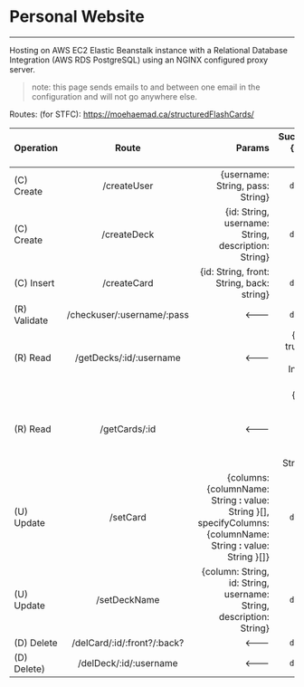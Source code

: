# Personal Website

---

Hosting on AWS EC2 Elastic Beanstalk instance with a Relational Database Integration (AWS RDS PostgreSQL) using an NGINX configured proxy server.

>note: this page sends emails to and between one email in the configuration and will not go anywhere else.

Routes: (for STFC):
https://moehaemad.ca/structuredFlashCards/

| Operation       | Route           | Params           | Success={result: true}          |
| ------------- |:-------------:|-------------:|-------------:|
| (C) Create  | /createUser | {username: String, pass: String}| `default`|
| (C) Create  | /createDeck | {id: String, username: String, description: String}| `default`      |
| (C) Insert     | /createCard      | {id: String, front: String, back: string}      | `default`      |
| (R) Validate  | /checkuser/:username/:pass | <---| `default`|
| (R) Read  | /getDecks/:id/:username | <---| {result: true, ids: {id: Integer}[]}       |
| (R) Read  | /getCards/:id | <---| {result: true, cards: {front: String, back: String}[]}       |
| (U) Update | /setCard      | {columns: {columnName: String **:** value: String }[], specifyColumns: {columnName: String **:** value: String }[]}      | `default`      |
| (U) Update | /setDeckName      | {column: String, id: String, username: String, description: String}      | `default`      |
| (D) Delete  | /delCard/:id/:front?/:back?      | <---| `default`      |
| (D) Delete)  | /delDeck/:id/:username      | <---| `default`      |